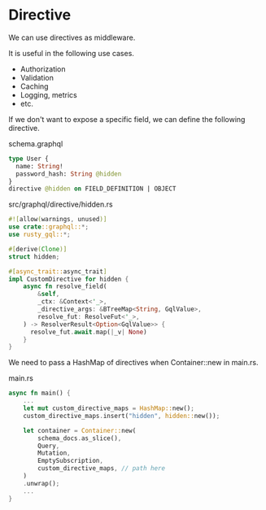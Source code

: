 # Directive

We can use directives as middleware.

It is useful in the following use cases.

- Authorization
- Validation
- Caching
- Logging, metrics
- etc.

If we don't want to expose a specific field, we can define the following directive.

schema.graphql

```graphql
type User {
  name: String!
  password_hash: String @hidden
}
directive @hidden on FIELD_DEFINITION | OBJECT
```

src/graphql/directive/hidden.rs

```rust
#![allow(warnings, unused)]
use crate::graphql::*;
use rusty_gql::*;

#[derive(Clone)]
struct hidden;

#[async_trait::async_trait]
impl CustomDirective for hidden {
    async fn resolve_field(
        &self,
        _ctx: &Context<'_>,
        _directive_args: &BTreeMap<String, GqlValue>,
        resolve_fut: ResolveFut<'_>,
    ) -> ResolverResult<Option<GqlValue>> {
      resolve_fut.await.map(|_v| None)
    }
}
```

We need to pass a HashMap of directives when Container::new in main.rs.

main.rs

```rust
async fn main() {
    ...
    let mut custom_directive_maps = HashMap::new();
    custom_directive_maps.insert("hidden", hidden::new());

    let container = Container::new(
        schema_docs.as_slice(),
        Query,
        Mutation,
        EmptySubscription,
        custom_directive_maps, // path here
    )
    .unwrap();
    ...
}
```
